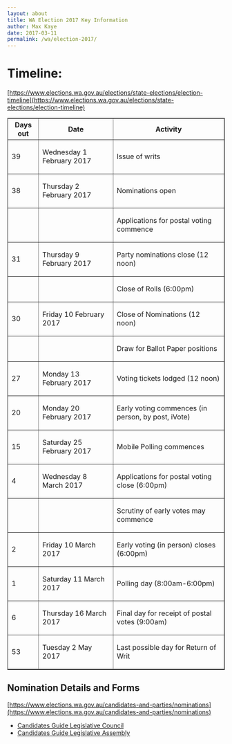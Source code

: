 ```yaml
---
layout: about
title: WA Election 2017 Key Information
author: Max Kaye
date: 2017-03-11
permalink: /wa/election-2017/
---
```


# Timeline:

[https://www.elections.wa.gov.au/elections/state-elections/election-timeline](https://www.elections.wa.gov.au/elections/state-elections/election-timeline)

<table border="1" cellpadding="0" cellspacing="0"><thead><tr><th scope="col">Days out</th>
			<th scope="col"> Date</th>
			<th scope="col">Activity</th>
		</tr></thead><tbody><tr><td>39</td>
			<td>
			<p>Wednesday 1 February 2017</p>
			</td>
			<td>
			<p>Issue of writs</p>
			</td>
		</tr><tr><td>38</td>
			<td>
			<p>Thursday 2 February 2017</p>
			</td>
			<td>
			<p>Nominations open</p>
			</td>
		</tr><tr><td>&nbsp;</td>
			<td>
			<p>&nbsp;</p>
			</td>
			<td>
			<p>Applications for postal voting commence</p>
			</td>
		</tr><tr><td>31</td>
			<td>
			<p>Thursday 9 February 2017</p>
			</td>
			<td>
			<p>Party nominations close (12 noon)</p>
			</td>
		</tr><tr><td>&nbsp;</td>
			<td>
			<p>&nbsp;</p>
			</td>
			<td>
			<p>Close of Rolls (6:00pm)</p>
			</td>
		</tr><tr><td>30</td>
			<td>
			<p>Friday 10 February 2017</p>
			</td>
			<td>
			<p>Close of Nominations (12 noon)</p>
			</td>
		</tr><tr><td>&nbsp;</td>
			<td>
			<p>&nbsp;</p>
			</td>
			<td>
			<p>Draw for Ballot Paper positions</p>
			</td>
		</tr><tr><td>27</td>
			<td>
			<p>Monday 13 February 2017</p>
			</td>
			<td>
			<p>Voting tickets lodged (12 noon)</p>
			</td>
		</tr><tr><td>20</td>
			<td>
			<p>Monday 20 February 2017</p>
			</td>
			<td>
			<p>Early voting commences (in person, by post, iVote)</p>
			</td>
		</tr><tr><td>15</td>
			<td>
			<p>Saturday 25 February 2017</p>
			</td>
			<td>
			<p>Mobile Polling commences</p>
			</td>
		</tr><tr><td>4</td>
			<td>
			<p>Wednesday 8 March 2017</p>
			</td>
			<td>
			<p>Applications for postal voting close (6:00pm)</p>
			</td>
		</tr><tr><td>&nbsp;</td>
			<td>
			<p>&nbsp;</p>
			</td>
			<td>
			<p>Scrutiny of early votes may commence</p>
			</td>
		</tr><tr><td>2</td>
			<td>
			<p>Friday 10 March 2017</p>
			</td>
			<td>
			<p>Early voting (in person) closes (6:00pm)</p>
			</td>
		</tr><tr><td>1</td>
			<td>
			<p>Saturday 11 March 2017</p>
			</td>
			<td>
			<p>Polling day (8:00am-6:00pm)</p>
			</td>
		</tr><tr><td>6</td>
			<td>
			<p>Thursday 16 March 2017</p>
			</td>
			<td>
			<p>Final day for receipt of postal votes (9:00am)</p>
			</td>
		</tr><tr><td>53</td>
			<td>
			<p>Tuesday 2 May 2017</p>
			</td>
			<td>
			<p>Last possible day for Return of Writ</p>
			</td>
  </tr></tbody></table>
  
## Nomination Details and Forms

[https://www.elections.wa.gov.au/candidates-and-parties/nominations](https://www.elections.wa.gov.au/candidates-and-parties/nominations)

* [Candidates Guide Legislative Council](https://www.elections.wa.gov.au/sites/default/files/2017Candidates%20Guide%20LC_0.pdf)
* [Candidates Guide Legislative Assembly](https://www.elections.wa.gov.au/sites/default/files/2017Candidates%20Guide%20LA_0.pdf)

